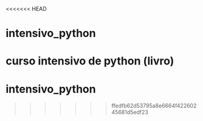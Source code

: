 <<<<<<< HEAD
# intensivo_python
curso intensivo de python (livro)
=======
# intensivo_python
>>>>>>> ffedfb62d53795a8e6664f42260245681d5edf23
